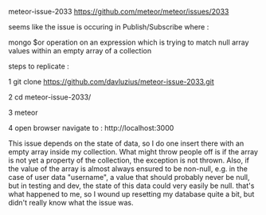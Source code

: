 meteor-issue-2033
https://github.com/meteor/meteor/issues/2033
 
seems like the issue is occuring in Publish/Subscribe where : 

mongo $or operation on an expression which is trying to match null array values within an empty array of a collection


steps to replicate : 

1 git clone https://github.com/davluzius/meteor-issue-2033.git

2 cd meteor-issue-2033/

3 meteor

4 open browser navigate to : 
http://localhost:3000



This issue depends on the state of data, so I do one insert there with an empty array inside my collection.  What might throw people off is if the array is not yet a property of the collection, the exception is not thrown.  Also, if the value of the array is almost always ensured to be non-null, e.g. in the case of user data "username", a value that should probably never be null, but in testing and dev, the state of this data could very easily be null.  that's what happened to me, so I wound up resetting my database quite a bit, but didn't really know what the issue was.



